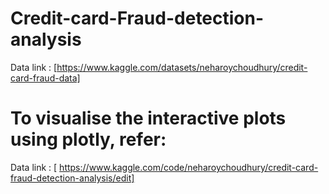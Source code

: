 # Credit-card-Fraud-detection-analysis
Data link : [https://www.kaggle.com/datasets/neharoychoudhury/credit-card-fraud-data]

# To visualise the interactive plots using plotly, refer:
Data link : [ https://www.kaggle.com/code/neharoychoudhury/credit-card-fraud-detection-analysis/edit]
